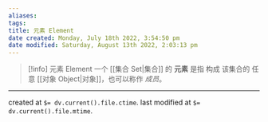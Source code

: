```yaml
---
aliases: 
tags: 
title: 元素 Element
date created: Monday, July 18th 2022, 3:54:50 pm
date modified: Saturday, August 13th 2022, 2:03:13 pm
---
```


> [!info]  元素 Element
> 一个 [[集合 Set|集合]] 的 **元素** 是指 构成 该集合的 任意 [[对象 Object|对象]]，也可以称作 *成员*。

---

created at `$= dv.current().file.ctime`.
last modified at `$= dv.current().file.mtime`.
